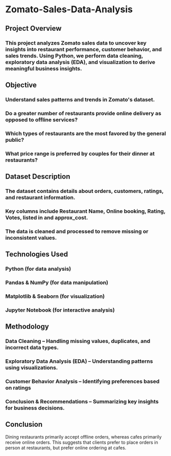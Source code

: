 # Zomato-Sales-Data-Analysis

## Project Overview

### This project analyzes Zomato sales data to uncover key insights into restaurant performance, customer behavior, and sales trends. Using Python, we perform data cleaning, exploratory data analysis (EDA), and visualization to derive meaningful business insights.


## Objective

### Understand sales patterns and trends in Zomato's dataset.
### Do a greater number of restaurants provide online delivery as opposed to offline services?
### Which types of restaurants are the most favored by the general public?
### What price range is preferred by couples for their dinner at restaurants?


## Dataset Description

### The dataset contains details about orders, customers, ratings, and restaurant information.
### Key columns include Restaurant Name, Online booking, Rating, Votes, listed in and approx_cost.
### The data is cleaned and processed to remove missing or inconsistent values.


## Technologies Used

### Python (for data analysis)
### Pandas & NumPy (for data manipulation)
### Matplotlib & Seaborn (for visualization)
### Jupyter Notebook (for interactive analysis)


## Methodology

### Data Cleaning – Handling missing values, duplicates, and incorrect data types.
### Exploratory Data Analysis (EDA) – Understanding patterns using visualizations.
### Customer Behavior Analysis – Identifying preferences based on ratings 
### Conclusion & Recommendations – Summarizing key insights for business decisions.

## Conclusion 

Dining restaurants primarily accept offline orders, whereas cafes primarily receive online orders. This suggests that clients prefer to place orders in person at restaurants, but prefer online ordering at cafes.




